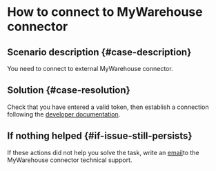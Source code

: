 # How to connect to MyWarehouse connector


## Scenario description {#case-description}

You need to connect to external MyWarehouse connector.

## Solution {#case-resolution}

Check that you have entered a valid token, then establish a connection following the [developer documentation](https://www.htmls.ru/learning/course/index.php?COURSE_ID=12&LESSON_ID=384&LESSON_PATH=380.381.384).

## If nothing helped {#if-issue-still-persists}

If these actions did not help you solve the task, write an [email](datalens@htmls.ru)to the MyWarehouse connector technical support.


